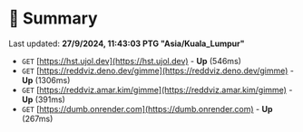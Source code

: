 # 📖 Summary
Last updated: **27/9/2024, 11:43:03 PTG "Asia/Kuala_Lumpur"**

- `GET` [https://hst.ujol.dev](https://hst.ujol.dev) - **Up** (546ms)
- `GET` [https://reddviz.deno.dev/gimme](https://reddviz.deno.dev/gimme) - **Up** (1306ms)
- `GET` [https://reddviz.amar.kim/gimme](https://reddviz.amar.kim/gimme) - **Up** (391ms)
- `GET` [https://dumb.onrender.com](https://dumb.onrender.com) - **Up** (267ms)
